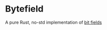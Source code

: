 # Bytefield

A pure Rust, no-std implementation of [bit fields](https://en.wikipedia.org/wiki/Bit_field)
